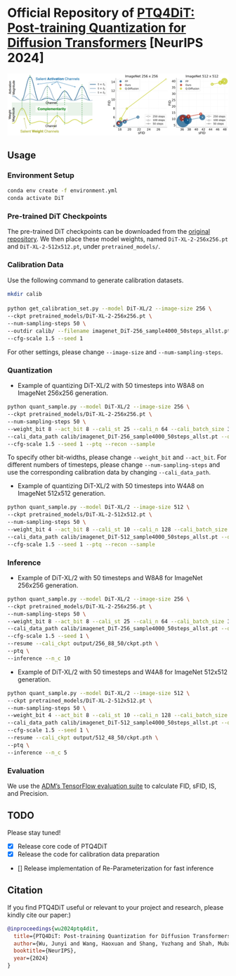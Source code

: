 # Official Repository of [PTQ4DiT: Post-training Quantization for Diffusion Transformers](https://arxiv.org/abs/2405.16005) [NeurIPS 2024]
![PTQ4DiT](figures/PTQ4DiT.png)


## Usage
### Environment Setup
```bash
conda env create -f environment.yml
conda activate DiT
```


### Pre-trained DiT Checkpoints
The pre-trained DiT checkpoints can be downloaded from the [original repository](https://github.com/facebookresearch/DiT?tab=readme-ov-file#sampling--).
We then place these model weights, named `DiT-XL-2-256x256.pt` and `DiT-XL-2-512x512.pt`, under `pretrained_models/`.


### Calibration Data
Use the following command to generate calibration datasets.
```bash
mkdir calib

python get_calibration_set.py --model DiT-XL/2 --image-size 256 \
--ckpt pretrained_models/DiT-XL-2-256x256.pt \
--num-sampling-steps 50 \
--outdir calib/ --filename imagenet_DiT-256_sample4000_50steps_allst.pt \
--cfg-scale 1.5 --seed 1
```
For other settings, please change `--image-size` and `--num-sampling-steps`.

### Quantization
- Example of quantizing DiT-XL/2 with 50 timesteps into W8A8 on ImageNet 256x256 generation.
```bash
python quant_sample.py --model DiT-XL/2 --image-size 256 \
--ckpt pretrained_models/DiT-XL-2-256x256.pt \
--num-sampling-steps 50 \
--weight_bit 8 --act_bit 8 --cali_st 25 --cali_n 64 --cali_batch_size 32 --sm_abit 8 \
--cali_data_path calib/imagenet_DiT-256_sample4000_50steps_allst.pt --outdir output/ \
--cfg-scale 1.5 --seed 1 --ptq --recon --sample
```
To specify other bit-widths, please change `--weight_bit` and `--act_bit`.
For different numbers of timesteps, please change `--num-sampling-steps` and use the corresponding calibration data by changing `--cali_data_path`.

- Example of quantizing DiT-XL/2 with 50 timesteps into W4A8 on ImageNet 512x512 generation.
```bash
python quant_sample.py --model DiT-XL/2 --image-size 512 \
--ckpt pretrained_models/DiT-XL-2-512x512.pt \
--num-sampling-steps 50 \
--weight_bit 4 --act_bit 8 --cali_st 10 --cali_n 128 --cali_batch_size 16 --sm_abit 8 \
--cali_data_path calib/imagenet_DiT-512_sample4000_50steps_allst.pt --outdir output/ \
--cfg-scale 1.5 --seed 1 --ptq --recon --sample
```


### Inference
- Example of DiT-XL/2 with 50 timesteps and W8A8 for ImageNet 256x256 generation.
```bash
python quant_sample.py --model DiT-XL/2 --image-size 256 \
--ckpt pretrained_models/DiT-XL-2-256x256.pt \
--num-sampling-steps 50 \
--weight_bit 8 --act_bit 8 --cali_st 25 --cali_n 64 --cali_batch_size 32 --sm_abit 8 \
--cali_data_path calib/imagenet_DiT-256_sample4000_50steps_allst.pt --outdir output/ \
--cfg-scale 1.5 --seed 1 \
--resume --cali_ckpt output/256_88_50/ckpt.pth \
--ptq \
--inference --n_c 10
```

- Example of DiT-XL/2 with 50 timesteps and W4A8 for ImageNet 512x512 generation.
```bash
python quant_sample.py --model DiT-XL/2 --image-size 512 \
--ckpt pretrained_models/DiT-XL-2-512x512.pt \
--num-sampling-steps 50 \
--weight_bit 4 --act_bit 8 --cali_st 10 --cali_n 128 --cali_batch_size 16 --sm_abit 8 \
--cali_data_path calib/imagenet_DiT-512_sample4000_50steps_allst.pt --outdir output/ \
--cfg-scale 1.5 --seed 1 \
--resume --cali_ckpt output/512_48_50/ckpt.pth \
--ptq \
--inference --n_c 5
```


### Evaluation
We use the [ADM’s TensorFlow evaluation suite](https://github.com/openai/guided-diffusion/tree/main/evaluations) to calculate FID, sFID, IS, and Precision.


## TODO
Please stay tuned!

- [x] Release core code of PTQ4DiT
- [x] Release the code for calibration data preparation
- [] Release implementation of Re-Parameterization for fast inference


## Citation
If you find PTQ4DiT useful or relevant to your project and research, please kindly cite our paper:)

```bibtex
@inproceedings{wu2024ptq4dit,
  title={PTQ4DiT: Post-training Quantization for Diffusion Transformers},
  author={Wu, Junyi and Wang, Haoxuan and Shang, Yuzhang and Shah, Mubarak and Yan, Yan},
  booktitle={NeurIPS},
  year={2024}
}
```
